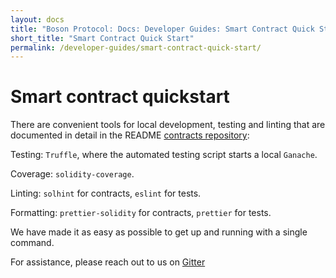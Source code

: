 ```yaml
---
layout: docs
title: "Boson Protocol: Docs: Developer Guides: Smart Contract Quick Start"
short_title: "Smart Contract Quick Start"
permalink: /developer-guides/smart-contract-quick-start/
---
```

# Smart contract quickstart

There are convenient tools for local development, testing and linting that are 
documented in detail in the README [contracts repository](https://github.com/bosonprotocol/contracts):

Testing: `Truffle`, where the automated testing script starts a local `Ganache`.

Coverage: `solidity-coverage`.

Linting: `solhint` for contracts, `eslint` for tests.

Formatting: `prettier-solidity` for contracts, `prettier` for tests.

We have made it as easy as possible to get up and running with a single command. 

For assistance, please reach out to us on 
[Gitter](https://gitter.im/bosonprotocol/community)
